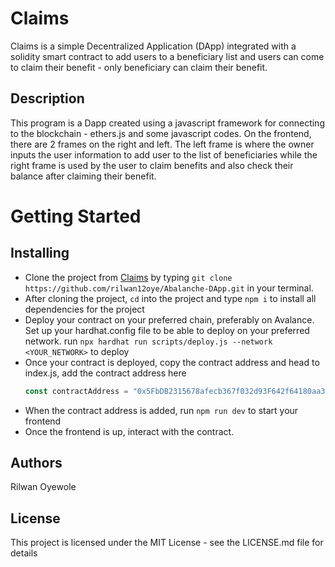  
# Claims

Claims is a simple Decentralized Application (DApp) integrated with a solidity smart contract to add users to a beneficiary list and users can come to claim their benefit - only beneficiary can claim their benefit. 

## Description
This program is a Dapp created using a javascript framework for connecting to the blockchain - ethers.js and some javascript codes. On the frontend, there are 2 frames on the right and left. The left frame is where the owner inputs the user information to add user to the list of beneficiaries while the right frame is used by the user to claim benefits and also check their balance after claiming their benefit.

# Getting Started

## Installing

- Clone the project from [Claims](https://github.com/rilwan12oye/Abalanche-DApp) by typing ```git clone https://github.com/rilwan12oye/Abalanche-DApp.git``` in your terminal.
- After cloning the project, ```cd``` into the project and type ```npm i``` to install all dependencies for the project
- Deploy your contract on your preferred chain, preferably on Avalance. Set up your hardhat.config file to be able to deploy on your preferred network. run ```npx hardhat run scripts/deploy.js --network <YOUR_NETWORK>``` to deploy
- Once your contract is deployed, copy the contract address and head to index.js, add the contract address here
  ```javascript
  const contractAddress = "0x5FbDB2315678afecb367f032d93F642f64180aa3";
  ```
- When the contract address is added, run ```npm run dev``` to start your frontend
- Once the frontend is up, interact with the contract.

## Authors

Rilwan Oyewole

## License
This project is licensed under the MIT License - see the LICENSE.md file for details
